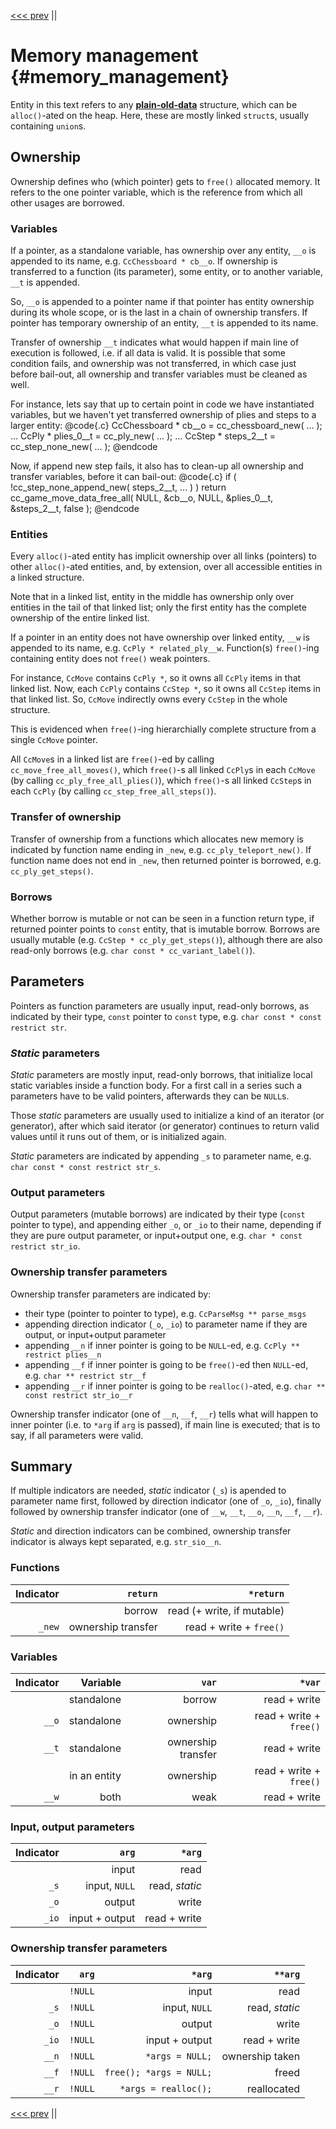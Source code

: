 <!-- Copyright (c) 2021 Mario Mlačak, mmlacak@gmail.com -->
<!-- Licensed as Public Domain work, see https://en.wikipedia.org/wiki/Public_domain. -->

[<<< prev](1_organization.md "<<< prev") ||

Memory management                         {#memory_management}
=================

Entity in this text refers to any
[**plain-old-data**](https://en.wikipedia.org/wiki/Passive_data_structure "plain-old-data") structure,
which can be `alloc()`-ated on the heap. Here, these are mostly linked `struct`s, usually containing
`union`s.

Ownership
---------

Ownership defines who (which pointer) gets to `free()` allocated memory.
It refers to the one pointer variable, which is the reference from which all other usages are borrowed.

### Variables

If a pointer, as a standalone variable, has ownership over any entity, `__o` is appended to its name,
e.g. `CcChessboard * cb__o`. If ownership is transferred to a function (its parameter), some entity,
or to another variable, `__t` is appended.

So, `__o` is appended to a pointer name if that pointer has entity ownership during its whole scope,
or is the last in a chain of ownership transfers. If pointer has temporary ownership of an entity,
`__t` is appended to its name.

Transfer of ownership `__t` indicates what would happen if main line of execution is followed, i.e.
if all data is valid. It is possible that some condition fails, and ownership was not transferred,
in which case just before bail-out, all ownership and transfer variables must be cleaned as well.

For instance, lets say that up to certain point in code we have instantiated variables, but we haven't
yet transferred ownership of plies and steps to a larger entity:
@code{.c}
    CcChessboard * cb__o = cc_chessboard_new( ... );
    ...
    CcPly * plies_0__t = cc_ply_new( ... );
    ...
    CcStep * steps_2__t = cc_step_none_new( ... );
@endcode

Now, if append new step fails, it also has to clean-up all ownership and transfer variables,
before it can bail-out:
@code{.c}
    if ( !cc_step_none_append_new( steps_2__t, ... ) )
        return cc_game_move_data_free_all( NULL, &cb__o, NULL, &plies_0__t, &steps_2__t, false );
@endcode

### Entities

Every `alloc()`-ated entity has implicit ownership over all links (pointers) to other `alloc()`-ated
entities, and, by extension, over all accessible entities in a linked structure.

Note that in a linked list, entity in the middle has ownership only over entities in the tail of that
linked list; only the first entity has the complete ownership of the entire linked list.

If a pointer in an entity does not have ownership over linked entity, `__w` is appended to its name,
e.g. `CcPly * related_ply__w`. Function(s) `free()`-ing containing entity does not `free()` weak pointers.

For instance, `CcMove` contains `CcPly *`, so it owns all `CcPly` items in that linked list.
Now, each `CcPly` contains `CcStep *`, so it owns all `CcStep` items in that linked list.
So, `CcMove` indirectly owns every `CcStep` in the whole structure.

This is evidenced when `free()`-ing hierarchially complete structure from a single `CcMove` pointer.

All `CcMove`s in a linked list are `free()`-ed by calling `cc_move_free_all_moves()`, which
`free()`-s all linked `CcPly`s in each `CcMove` (by calling `cc_ply_free_all_plies()`), which
`free()`-s all linked `CcStep`s in each `CcPly` (by calling `cc_step_free_all_steps()`).

### Transfer of ownership

Transfer of ownership from a functions which allocates new memory is indicated by function name
ending in `_new`, e.g. `cc_ply_teleport_new()`. If function name does not end in `_new`, then
returned pointer is borrowed, e.g. `cc_ply_get_steps()`.

### Borrows

Whether borrow is mutable or not can be seen in a function return type, if returned pointer points
to `const` entity, that is imutable borrow. Borrows are usually mutable (e.g. `CcStep * cc_ply_get_steps()`),
although there are also read-only borrows (e.g. `char const * cc_variant_label()`).

Parameters
----------

Pointers as function parameters are usually input, read-only borrows, as indicated by their type,
`const` pointer to `const` type, e.g. `char const * const restrict str`.

### _Static_ parameters

_Static_ parameters are mostly input, read-only borrows, that initialize local static variables
inside a function body. For a first call in a series such a parameters have to be valid pointers,
afterwards they can be `NULL`s.

Those _static_ parameters are usually used to initialize a kind of an iterator (or generator),
after which said iterator (or generator) continues to return valid values until it runs out of
them, or is initialized again.

_Static_ parameters are indicated by appending `_s` to parameter name, e.g. `char const * const restrict str_s`.

### Output parameters

Output parameters (mutable borrows) are indicated by their type (`const` pointer to type), and
appending either `_o`, or `_io` to their name, depending if they are pure output parameter, or
input+output one, e.g. `char * const restrict str_io`.

### Ownership transfer parameters

Ownership transfer parameters are indicated by:
- their type (pointer to pointer to type), e.g. `CcParseMsg ** parse_msgs`
- appending direction indicator (`_o`, `_io`) to parameter name if they are output, or input+output parameter
- appending `__n` if inner pointer is going to be `NULL`-ed, e.g. `CcPly ** restrict plies__n`
- appending `__f` if inner pointer is going to be `free()`-ed then `NULL`-ed, e.g. `char ** restrict str__f`
- appending `__r` if inner pointer is going to be `realloc()`-ated, e.g. `char ** const restrict str_io__r`

Ownership transfer indicator (one of `__n`, `__f`, `__r`) tells what will happen to inner pointer
(i.e. to `*arg` if `arg` is passed), if main line is executed; that is to say, if all parameters
were valid.

Summary
-------

If multiple indicators are needed, _static_ indicator (`_s`) is apended to parameter name first, followed
by direction indicator (one of `_o`, `_io`), finally followed by ownership transfer indicator (one of
`__w`, `__t`, `__o`, `__n`, `__f`, `__r`).

_Static_ and direction indicators can be combined, ownership transfer indicator is always kept separated,
e.g. `str_sio__n`.

### Functions

| Indicator |           `return` |                  `*return` |
| --------: | -----------------: | -------------------------: |
|           |             borrow | read (+ write, if mutable) |
|    `_new` | ownership transfer |    read + write + `free()` |

### Variables

| Indicator |     Variable |              `var` |                  `*var` |
| --------: | -----------: | -----------------: | ----------------------: |
|           |   standalone |             borrow |            read + write |
|     `__o` |   standalone |          ownership | read + write + `free()` |
|     `__t` |   standalone | ownership transfer |            read + write |
|           | in an entity |          ownership | read + write + `free()` |
|     `__w` |         both |               weak |            read + write |

### Input, output parameters

| Indicator |          `arg` |            `*arg` |
| --------: | -------------: | ----------------: |
|           |          input |              read |
|      `_s` |  input, `NULL` |    read, _static_ |
|      `_o` |         output |             write |
|     `_io` | input + output |      read + write |

### Ownership transfer parameters

| Indicator |          `arg` |                  `*arg` |         `**arg` |
| --------: | -------------: | ----------------------: | --------------: |
|           |        `!NULL` |                   input |            read |
|      `_s` |        `!NULL` |           input, `NULL` |  read, _static_ |
|      `_o` |        `!NULL` |                  output |           write |
|     `_io` |        `!NULL` |          input + output |    read + write |
|     `__n` |        `!NULL` |         `*args = NULL;` | ownership taken |
|     `__f` |        `!NULL` | `free(); *args = NULL;` |           freed |
|     `__r` |        `!NULL` |    `*args = realloc();` |     reallocated |

[<<< prev](1_organization.md "<<< prev") ||

